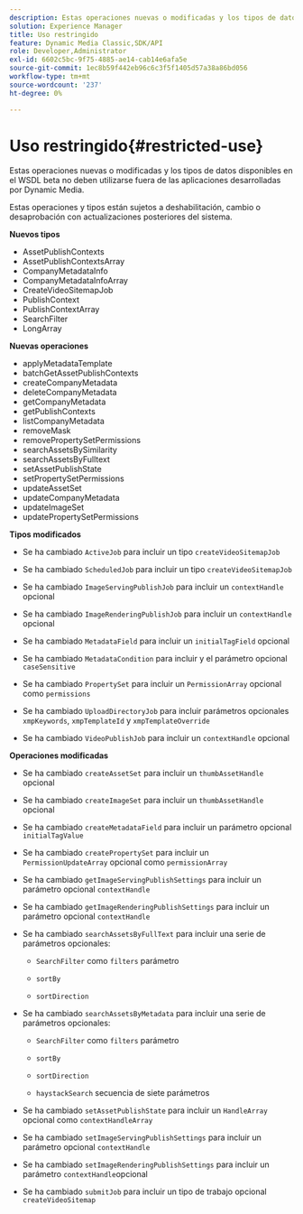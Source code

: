 ```yaml
---
description: Estas operaciones nuevas o modificadas y los tipos de datos disponibles en el WSDL beta no deben utilizarse fuera de las aplicaciones desarrolladas por Dynamic Media.
solution: Experience Manager
title: Uso restringido
feature: Dynamic Media Classic,SDK/API
role: Developer,Administrator
exl-id: 6602c5bc-9f75-4885-ae14-cab14e6afa5e
source-git-commit: 1ec8b59f442eb96c6c3f5f1405d57a38a86bd056
workflow-type: tm+mt
source-wordcount: '237'
ht-degree: 0%

---
```


# Uso restringido{#restricted-use}

Estas operaciones nuevas o modificadas y los tipos de datos disponibles en el WSDL beta no deben utilizarse fuera de las aplicaciones desarrolladas por Dynamic Media.

Estas operaciones y tipos están sujetos a deshabilitación, cambio o desaprobación con actualizaciones posteriores del sistema.

**Nuevos tipos**

* AssetPublishContexts
* AssetPublishContextsArray
* CompanyMetadataInfo
* CompanyMetadataInfoArray
* CreateVideoSitemapJob
* PublishContext
* PublishContextArray
* SearchFilter
* LongArray

**Nuevas operaciones**

* applyMetadataTemplate
* batchGetAssetPublishContexts
* createCompanyMetadata
* deleteCompanyMetadata
* getCompanyMetadata
* getPublishContexts
* listCompanyMetadata
* removeMask
* removePropertySetPermissions
* searchAssetsBySimilarity
* searchAssetsByFulltext
* setAssetPublishState
* setPropertySetPermissions
* updateAssetSet
* updateCompanyMetadata
* updateImageSet
* updatePropertySetPermissions

**Tipos modificados**

* Se ha cambiado `ActiveJob` para incluir un tipo `createVideoSitemapJob`

* Se ha cambiado `ScheduledJob` para incluir un tipo `createVideoSitemapJob`

* Se ha cambiado `ImageServingPublishJob` para incluir un `contextHandle` opcional

* Se ha cambiado `ImageRenderingPublishJob` para incluir un `contextHandle` opcional

* Se ha cambiado `MetadataField` para incluir un `initialTagField` opcional

* Se ha cambiado `MetadataCondition` para incluir y el parámetro opcional `caseSensitive`

* Se ha cambiado `PropertySet` para incluir un `PermissionArray` opcional como `permissions`

* Se ha cambiado `UploadDirectoryJob` para incluir parámetros opcionales `xmpKeywords`, `xmpTemplateId` y `xmpTemplateOverride`

* Se ha cambiado `VideoPublishJob` para incluir un `contextHandle` opcional

**Operaciones modificadas**

* Se ha cambiado `createAssetSet` para incluir un `thumbAssetHandle` opcional

* Se ha cambiado `createImageSet` para incluir un `thumbAssetHandle` opcional

* Se ha cambiado `createMetadataField` para incluir un parámetro opcional `initialTagValue`

* Se ha cambiado `createPropertySet` para incluir un `PermissionUpdateArray` opcional como `permissionArray`

* Se ha cambiado `getImageServingPublishSettings` para incluir un parámetro opcional `contextHandle`

* Se ha cambiado `getImageRenderingPublishSettings` para incluir un parámetro opcional `contextHandle`

* Se ha cambiado `searchAssetsByFullText` para incluir una serie de parámetros opcionales:

   * `SearchFilter` como  `filters` parámetro

   * `sortBy`
   * `sortDirection`

* Se ha cambiado `searchAssetsByMetadata` para incluir una serie de parámetros opcionales:

   * `SearchFilter` como  `filters` parámetro

   * `sortBy`
   * `sortDirection`
   * `haystackSearch` secuencia de siete parámetros

* Se ha cambiado `setAssetPublishState` para incluir un `HandleArray` opcional como `contextHandleArray`

* Se ha cambiado `setImageServingPublishSettings` para incluir un parámetro opcional `contextHandle`

* Se ha cambiado `setImageRenderingPublishSettings` para incluir un parámetro `contextHandle`opcional

* Se ha cambiado `submitJob` para incluir un tipo de trabajo opcional `createVideoSitemap`

